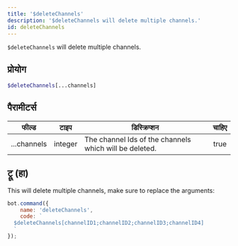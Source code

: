 ```yaml
---
title: '$deleteChannels'
description: '$deleteChannels will delete multiple channels.'
id: deleteChannels
---
```


`$deleteChannels` will delete multiple channels.

## प्रोयोग

```php
$deleteChannels[...channels]
```

## पैरामीटर्स

| फील्ड       | टाइप    | डिस्क्रिप्शन                                           | चाहिए |
| ----------- | ------- | ------------------------------------------------------ |:-----:|
| ...channels | integer | The channel Ids of the channels which will be deleted. | true  |

## ट्रू (हा)

This will delete multiple channels, make sure to replace the arguments:

```javascript
bot.command({
    name: 'deleteChannels',
    code: `
  $deleteChannels[channelID1;channelID2;channelID3;channelID4]
  `
});
```
